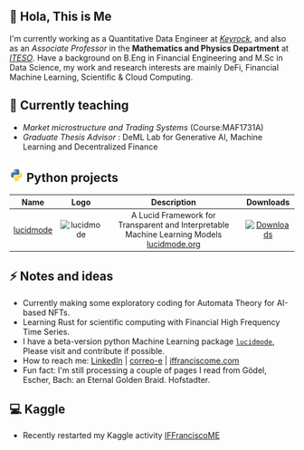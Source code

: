 ## 👋 Hola, This is Me

I'm currently working as a Quantitative Data Engineer at *[Keyrock](https://keyrock.eu)*, and also as an *Associate Professor* in the **Mathematics and Physics Department** at *[ITESO](https://iteso.mx)*. Have a background on B.Eng in Financial Engineering and M.Sc in Data Science, my work and research interests are mainly DeFi, Financial Machine Learning, Scientific & Cloud Computing.

## 💬 Currently teaching
- *Market microstructure and Trading Systems* (Course:MAF1731A)
- *Graduate Thesis Advisor* : DeML Lab for Generative AI, Machine Learning and Decentralized Finance

## <img src="https://raw.githubusercontent.com/devicons/devicon/master/icons/python/python-original.svg" alt="python" width="25" height="25"/> Python projects

| Name | Logo | Description | Downloads | 
|:--------------------:|:--------:|:--------:|:-----------:|
| [lucidmode](https://github.com/lucidmode/lucidmode) | <img src="https://raw.githubusercontent.com/lucidmode/lucidmode/main/docs/_images/lucidmode_logo.png" title="lucidmode" width="90%"> | A Lucid Framework for Transparent and Interpretable Machine Learning Models [lucidmode.org](https://lucidmode.org) | [![Downloads](https://pepy.tech/badge/lucidmode)](https://pepy.tech/project/lucidmode) | 


## ⚡ Notes and ideas
- Currently making some exploratory coding for Automata Theory for AI-based NFTs.
- Learning Rust for scientific computing with Financial High Frequency Time Series.
- I have a beta-version python Machine Learning package [`lucidmode`](https://github.com/lucidmode/lucidmode/), Please visit and contribute if possible.
- How to reach me: [LinkedIn](https://www.linkedin.com/in/iffranciscome/) | [correo-e](mailto:franciscome@iteso.mx) | [iffranciscome.com](https://www.iffranciscome.com) 
- Fun fact: I'm still processing a couple of pages I read from Gödel, Escher, Bach: an Eternal Golden Braid. Hofstadter.

## :computer: Kaggle
- Recently restarted my Kaggle activity [IFFranciscoME](https://www.kaggle.com/iffranciscome)
